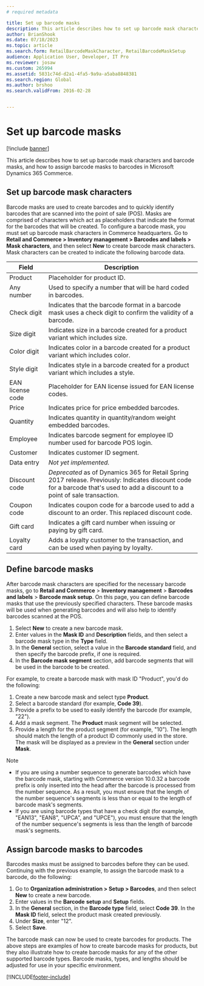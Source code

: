 ```yaml
---
# required metadata

title: Set up barcode masks
description: This article describes how to set up barcode mask characters and barcode masks, and how to assign barcode masks to barcodes in Microsoft Dynamics 365 Commerce.
author: BrianShook
ms.date: 07/18/2023
ms.topic: article
ms.search.form: RetailBarcodeMaskCharacter, RetailBarcodeMaskSetup
audience: Application User, Developer, IT Pro
ms.reviewer: josaw
ms.custom: 265994
ms.assetid: 5831c74d-d2a1-4fa5-9a9a-a5aba8848381
ms.search.region: Global
ms.author: brshoo
ms.search.validFrom: 2016-02-28


---
```


# Set up barcode masks

[!include [banner](includes/banner.md)]

This article describes how to set up barcode mask characters and barcode masks, and how to assign barcode masks to barcodes in Microsoft Dynamics 365 Commerce.

## Set up barcode mask characters

Barcode masks are used to create barcodes and to quickly identify barcodes that are scanned into the point of sale (POS). Masks are comprised of characters which act as placeholders that indicate the format for the barcodes that will be created. To configure a barcode mask, you must set up barcode mask characters in Commerce headquarters. Go to **Retail and Commerce \> Inventory management \> Barcodes and labels \> Mask characters**, and then select **New** to create barcode mask characters. Mask characters can be created to indicate the following barcode data.

| Field            | Description |
|------------------|-------------|
| Product          | Placeholder for product ID. |
| Any number       | Used to specify a number that will be hard coded in barcodes. |
| Check digit      | Indicates that the barcode format in a barcode mask uses a check digit to confirm the validity of a barcode. |
| Size digit       | Indicates size in a barcode created for a product variant which includes size. |
| Color digit      | Indicates color in a barcode created for a product variant which includes color. |
| Style digit      | Indicates style in a barcode created for a product variant which includes a style. |
| EAN license code | Placeholder for EAN license issued for EAN license codes. |
| Price            | Indicates price for price embedded barcodes. |
| Quantity         | Indicates quantity in quantity/random weight embedded barcodes. |
| Employee         | Indicates barcode segment for employee ID number used for barcode POS login. |
| Customer         | Indicates customer ID segment. |
| Data entry       | *Not yet implemented.* |
| Discount code    | *Deprecated* as of Dynamics 365 for Retail Spring 2017 release. Previously: Indicates discount code for a barcode that's used to add a discount to a point of sale transaction. |
| Coupon code      | Indicates coupon code for a barcode used to add a discount to an order. This replaced discount code. |
| Gift card        | Indicates a gift card number when issuing or paying by gift card. |
| Loyalty card     | Adds a loyalty customer to the transaction, and can be used when paying by loyalty. |

## Define barcode masks

After barcode mask characters are specified for the necessary barcode masks, go to **Retail and Commerce** &gt; **Inventory management** &gt; **Barcodes and labels** &gt; **Barcode mask setup**. On this page, you can define barcode masks that use the previously specified characters. These barcode masks will be used when generating barcodes and will also help to identify barcodes scanned at the POS.

1. Select **New** to create a new barcode mask.
2. Enter values in the **Mask ID** and **Description** fields, and then select a barcode mask type in the **Type** field.
3. In the **General** section, select a value in the **Barcode standard** field, and then specify the barcode prefix, if one is required.
4. In the **Barcode mask segment** section, add barcode segments that will be used in the barcode to be created.

For example, to create a barcode mask with mask ID "Product", you'd do the following:

1. Create a new barcode mask and select type **Product**.
2. Select a barcode standard (for example, **Code 39**).
3. Provide a prefix to be used to easily identify the barcode (for example, "22").
4. Add a mask segment. The **Product** mask segment will be selected.
5. Provide a length for the product segment (for example, "10"). The length should match the length of a product ID commonly used in the store. The mask will be displayed as a preview in the **General** section under **Mask**.

> [!NOTE]
> - If you are using a number sequence to generate barcodes which have the barcode mask, starting with Commerce version 10.0.32 a barcode prefix is only inserted into the head after the barcode is processed from the number sequence. As a result, you must ensure that the length of the number sequence's segments is less than or equal to the length of barcode mask's segments.
> - If you are using barcode types that have a check digit (for example, "EAN13", "EAN8", "UPCA", and "UPCE"), you must ensure that the length of the number sequence's segments is less than the length of barcode mask's segments.

## Assign barcode masks to barcodes

Barcodes masks must be assigned to barcodes before they can be used. Continuing with the previous example, to assign the barcode mask to a barcode, do the following:

1. Go to **Organization administration \> Setup \> Barcodes**, and then select **New** to create a new barcode.
2. Enter values in the **Barcode** **setup** and **Setup** fields.
3. In the **General** section, in the **Barcode type** field, select **Code 39**. In the **Mask ID** field, select the product mask created previously.
4. Under **Size**, enter "12".
5. Select **Save**.

The barcode mask can now be used to create barcodes for products. The above steps are examples of how to create barcode masks for products, but they also illustrate how to create barcode masks for any of the other supported barcode types. Barcode masks, types, and lengths should be adjusted for use in your specific environment.


[!INCLUDE[footer-include](../includes/footer-banner.md)]
